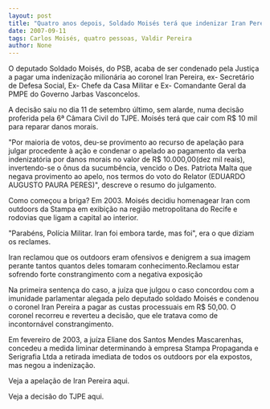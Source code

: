 ```yaml
---
layout: post
title: "Quatro anos depois, Soldado Moisés terá que indenizar Iran Pereira em R$ 10 mil por danos morais"
date: 2007-09-11
tags: Carlos Moisés, quatro pessoas, Valdir Pereira
author: None
---
```

O deputado Soldado Mois&eacute;s, do PSB, acaba de ser condenado pela Justi&ccedil;a a pagar uma indeniza&ccedil;&atilde;o milion&aacute;ria ao coronel Iran Pereira, ex- Secret&aacute;rio de Defesa Social, Ex- Chefe da Casa Militar e Ex- Comandante Geral da PMPE do Governo Jarbas Vasconcelos. 

A decis&atilde;o saiu no dia 11 de setembro &uacute;ltimo, sem alarde, numa decis&atilde;o proferida pela 6&ordf; C&acirc;mara Civil do TJPE. Mois&eacute;s ter&aacute; que cair com R$ 10 mil para reparar danos morais.

"Por maioria de votos, deu-se provimento ao recurso de apela&ccedil;&atilde;o para julgar procedente &agrave; a&ccedil;&atilde;o e condenar o apelado ao pagamento da verba indenizat&oacute;ria por danos morais no valor de R$ 10.000,00(dez mil reais), invertendo-se o &ocirc;nus da sucumb&ecirc;ncia, vencido o Des. Patriota Malta que negava provimento ao apelo, nos termos do voto do Relator (EDUARDO AUGUSTO PAURA PERES)", descreve o resumo do julgamento.

Como come&ccedil;ou a briga? Em 2003. Mois&eacute;s decidiu homenagear Iran com outdoors da Stampa em exibi&ccedil;&atilde;o na regi&atilde;o metropolitana do Recife e rodovias que ligam a capital ao interior.

"Parab&eacute;ns, Pol&iacute;cia Militar. Iran foi embora tarde, mas foi", era o que diziam os reclames.

Iran reclamou que os outdoors eram ofensivos e denigrem a sua imagem perante tantos quantos deles tomaram conhecimento.Reclamou estar sofrendo forte constrangimento com a negativa exposi&ccedil;&atilde;o

Na primeira senten&ccedil;a do caso, a ju&iacute;za que julgou o caso concordou com a imunidade parlamentar alegada pelo deputado soldado Mois&eacute;s e condenou o coronel Iran Pereira a pagar as custas processuais em R$ 50,00. O coronel recorreu e reverteu a decis&atilde;o, que ele tratava como de incontorn&aacute;vel constrangimento.

Em fevereiro de 2003, a ju&iacute;za Eliane dos Santos Mendes Mascarenhas, concedeu a medida liminar determinando &agrave; empresa Stampa Propaganda e Serigrafia Ltda a retirada imediata de todos os outdoors por ela expostos, mas negou a indeniza&ccedil;&atilde;o.

Veja a apela&ccedil;&atilde;o de Iran Pereira aqui.

Veja a decis&atilde;o do TJPE aqui.